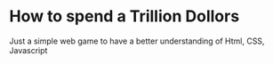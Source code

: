 # How to spend a Trillion Dollors
Just a simple web game to have a better understanding of Html, CSS, Javascript
